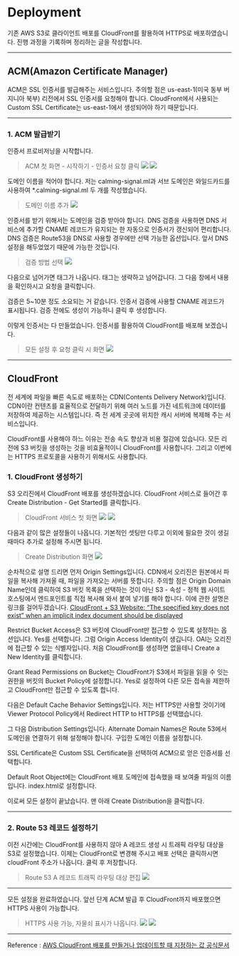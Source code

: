# Deployment

기존 AWS S3로 클라이언트 배포를 CloudFront를 활용하여 HTTPS로 배포하였습니다.
진행 과정을 기록하며 정리하는 글을 작성합니다.

---

## ACM(Amazon Certificate Manager)

ACM은 SSL 인증서를 발급해주는 서비스입니다.
주의할 점은 us-east-1(미국 동부 버지니아 북부) 리전에서 SSL 인증서를 요청해야 합니다.
CloudFront에서 사용되는 Custom SSL Certificate는 us-east-1에서 생성되어야 하기 때문입니다.

---

### 1. ACM 발급받기

인증서 프로비저닝을 시작합니다.

> ACM 첫 화면 - 시작하기 - 인증서 요청 클릭
> ![](https://images.velog.io/images/qmasem/post/b68bf40f-bfc8-44cd-a0cc-df461a08f69a/%E1%84%89%E1%85%B3%E1%84%8F%E1%85%B3%E1%84%85%E1%85%B5%E1%86%AB%E1%84%89%E1%85%A3%E1%86%BA%202021-04-28%20%E1%84%8B%E1%85%A9%E1%84%92%E1%85%AE%2012.25.48.png)
> ![](https://images.velog.io/images/qmasem/post/cd730087-dcfc-4465-89e6-e47e54dcabc2/%E1%84%89%E1%85%B3%E1%84%8F%E1%85%B3%E1%84%85%E1%85%B5%E1%86%AB%E1%84%89%E1%85%A3%E1%86%BA%202021-04-28%20%E1%84%8B%E1%85%A9%E1%84%92%E1%85%AE%2012.26.29.png)

도메인 이름을 적어야 합니다.
저는 calming-signal.ml과
서브 도메인은 와일드카드를 사용하여 \*.calming-signal.ml 두 개를 작성했습니다.

> 도메인 이름 추가
> ![](https://images.velog.io/images/qmasem/post/21720868-6e05-4b5b-8e0f-b7e83719ac99/%E1%84%89%E1%85%B3%E1%84%8F%E1%85%B3%E1%84%85%E1%85%B5%E1%86%AB%E1%84%89%E1%85%A3%E1%86%BA%202021-04-28%20%E1%84%8B%E1%85%A9%E1%84%92%E1%85%AE%2012.27.06.png)

인증서를 받기 위해서는 도메인을 검증 받아야 합니다.
DNS 검증을 사용하면 DNS 서비스에 추가할 CNAME 레코드가 유지되는 한 자동으로 인증서가 갱신되어 편리합니다.
DNS 검증은 Route53을 DNS로 사용할 경우에만 선택 가능한 옵션입니다.
앞서 DNS 설정을 해두었었기 때문에 가능한 것입니다.

> 검증 방법 선택
> ![](https://images.velog.io/images/qmasem/post/65efc3a3-9e71-4271-9ff0-4a6cabeaa3f1/%E1%84%89%E1%85%B3%E1%84%8F%E1%85%B3%E1%84%85%E1%85%B5%E1%86%AB%E1%84%89%E1%85%A3%E1%86%BA%202021-04-28%20%E1%84%8B%E1%85%A9%E1%84%92%E1%85%AE%2012.29.03.png)

다음으로 넘어가면 태그가 나옵니다.
태그는 생략하고 넘어갑니다.
그 다음 창에서 내용을 확인하시고 요청을 클릭합니다.

검증은 5~10분 정도 소요되는 거 같습니다.
인증서 검증에 사용할 CNAME 레코드가 표시됩니다.
검증 전에도 생성이 가능하니 클릭 후 생성합니다.

이렇게 인증서는 다 만들었습니다.
인증서를 활용하여 CloudFront를 배포해 보겠습니다.

> 모든 설정 후 요청 클릭 시 화면
> ![](https://images.velog.io/images/qmasem/post/962c6002-a02e-4260-8fbd-d602ad71e824/%E1%84%89%E1%85%B3%E1%84%8F%E1%85%B3%E1%84%85%E1%85%B5%E1%86%AB%E1%84%89%E1%85%A3%E1%86%BA%202021-04-28%20%E1%84%8B%E1%85%A9%E1%84%92%E1%85%AE%2012.33.27.png)

---

## CloudFront

전 세계에 파일을 빠른 속도로 배포하는 CDN(Contents Delivery Network)입니다.
CDN이란 컨텐츠를 효율적으로 전달하기 위해 여러 노드를 가진 네트워크에 데이터를 저장하여 제공하는 시스템입니다.
즉 전 세계 곳곳에 위치한 캐시 서버에 복제해 주는 서비스입니다.

CloudFront를 사용해야 하느 이유는 전송 속도 향상과 비용 절감에 있습니다.
모든 리전에 S3 버킷을 생성하는 것을 비효율적이니 CloudFront를 사용합니다.
그리고 이번에는 HTTPS 프로토콜을 사용하기 위해서도 사용합니다.

### 1. CloudFront 생성하기

S3 오리진에서 CloudFront 배포를 생성하겠습니다.
CloudFront 서비스로 들어간 후 Create Distribution - Get Started를 클릭합니다.

> CloudFront 서비스 첫 화면
> ![](https://images.velog.io/images/qmasem/post/a60bfa61-6639-4fb9-82f4-bba4041a02bd/%E1%84%89%E1%85%B3%E1%84%8F%E1%85%B3%E1%84%85%E1%85%B5%E1%86%AB%E1%84%89%E1%85%A3%E1%86%BA%202021-04-28%20%E1%84%8B%E1%85%A9%E1%84%92%E1%85%AE%2012.06.01.png)
> ![](https://images.velog.io/images/qmasem/post/90f3f9f9-479c-4b3a-ac3f-d4e522bf221d/%E1%84%89%E1%85%B3%E1%84%8F%E1%85%B3%E1%84%85%E1%85%B5%E1%86%AB%E1%84%89%E1%85%A3%E1%86%BA%202021-04-28%20%E1%84%8B%E1%85%A9%E1%84%92%E1%85%AE%2012.06.59.png)

다음과 같이 많은 설정들이 나옵니다.
기본적인 셋팅만 다루고 이외에 필요한 것이 생길 때마다 추가로 설정해 주시면 됩니다.

> Create Distribution 화면
> ![](https://images.velog.io/images/qmasem/post/cc02b70e-fcdd-4824-af03-e83c18bb154e/%E1%84%89%E1%85%B3%E1%84%8F%E1%85%B3%E1%84%85%E1%85%B5%E1%86%AB%E1%84%89%E1%85%A3%E1%86%BA%202021-04-28%20%E1%84%8B%E1%85%A9%E1%84%92%E1%85%AE%2012.08.12.png)

순차적으로 설명 드리면 먼저 Origin Settings입니다.
CDN에서 오리진은 원본에서 파일을 복사해 가져올 때, 파일을 가져오는 서버를 뜻합니다.
주의할 점은 Origin Domain Name인데 클릭하여 S3 버킷 목록을 선택하는 것이 아닌
S3 - 속성 - 정적 웹 사이트 호스팅에서 엔드포인트를 직접 복사해 와서 붙여 넣기를 해야 합니다.
이에 관한 설명은 링크를 걸어두겠습니다.
[CloudFront + S3 Website: “The specified key does not exist” when an implicit index document should be displayed](https://stackoverflow.com/questions/34060394/cloudfront-s3-website-the-specified-key-does-not-exist-when-an-implicit-ind)

Restrict Bucket Access은 S3 버킷에 CloudFront만 접근할 수 있도록 설정하는 옵션입니다. Yes를 선택합니다.
그럼 Origin Access Identity이 생깁니다.
OAI는 오리진에 접근할 수 있는 식별자입니다. 처음 CloudFront를 생성하면 없을테니 Create a New Identity를 클릭합니다.

Grant Read Permissions on Bucket는 CloudFront가 S3에서 파일을 읽을 수 잇는 권한을 버킷의 Bucket Policy에 설정합니다.
Yes로 설정하여 다른 모든 접속을 제한하고 CloudFront만 접근할 수 있도록 합니다.

다음은 Default Cache Behavior Settings입니다.
저는 HTTPS만 사용할 것이기에 Viewer Protocol Policy에서 Redirect HTTP to HTTPS를 선택했습니다.

그 다음 Distribution Settings입니다.
Alternate Domain Names은 Route 53에서 도메인을 연결하기 위해 설정해야 합니다.
구입한 도메인 이름을 설정합니다.

SSL Certificate은 Custom SSL Certificate을 선택하여 ACM으로 얻은 인증서를 선택합니다.

Default Root Object에는 CloudFront 배포 도메인에 접속했을 때 보여줄 파일의 이름입니다.
index.html로 설정합니다.

이로써 모든 설정이 끝났습니다.
맨 아래 Create Distribution을 클릭합니다.

---

### 2. Route 53 레코드 설정하기

이전 시간에는 CloudFront를 사용하지 않아 A 레코드 생성 시 트래픽 라우팅 대상을 S3로 설정했습니다.
이제는 CloudFront로 변경해 주시고 배포 선택은 클릭하시면 cloudFront 주소가 나옵니다.
클릭 후 저장합니다.

> Route 53 A 레코드 트래픽 라우팅 대상 편집
> ![](https://images.velog.io/images/qmasem/post/8e789d03-eeb8-4683-8687-9c8b29b7c25e/%E1%84%89%E1%85%B3%E1%84%8F%E1%85%B3%E1%84%85%E1%85%B5%E1%86%AB%E1%84%89%E1%85%A3%E1%86%BA%202021-04-28%20%E1%84%8B%E1%85%A9%E1%84%92%E1%85%AE%2012.40.57.png)

---

모든 설정을 완료하였습니다.
앞선 단계 ACM 발급 후 CloudFront까지 배포했으면 HTTPS 사용이 가능합니다.

> HTTPS 사용 가능, 자물쇠 표시가 나옵니다.
> ![](https://images.velog.io/images/qmasem/post/a2f4661b-70cd-4d77-af30-fe28f4dfeec8/%E1%84%89%E1%85%B3%E1%84%8F%E1%85%B3%E1%84%85%E1%85%B5%E1%86%AB%E1%84%89%E1%85%A3%E1%86%BA%202021-04-28%20%E1%84%8B%E1%85%A9%E1%84%92%E1%85%AE%2012.38.38.png)
> ![](https://images.velog.io/images/qmasem/post/0f04e840-5f9a-4ddb-a954-2ec1d5f7c3d1/%E1%84%89%E1%85%B3%E1%84%8F%E1%85%B3%E1%84%85%E1%85%B5%E1%86%AB%E1%84%89%E1%85%A3%E1%86%BA%202021-04-28%20%E1%84%8B%E1%85%A9%E1%84%92%E1%85%AE%2012.38.19.png)

---

Reference :
[AWS CloudFront 배포를 만들거나 업데이트할 때 지정하는 값 공식문서](https://docs.aws.amazon.com/ko_kr/AmazonCloudFront/latest/DeveloperGuide/distribution-web-values-specify.html)
